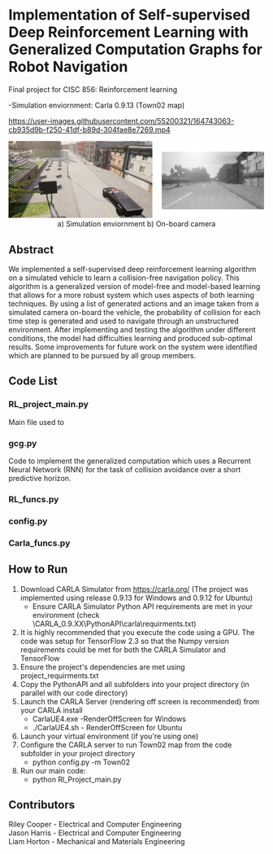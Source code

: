 # Implementation of Self-supervised Deep Reinforcement Learning with Generalized Computation Graphs for Robot Navigation
Final project for CISC 856: Reinforcement learning 


-Simulation enviornment: Carla 0.9.13 (Town02 map)



https://user-images.githubusercontent.com/55200321/164743063-cb935d9b-f250-41df-b89d-304fae8e7269.mp4


<p align="center">
  <img src="images/report.png" />
   </br>
   a) Simulation enviornment b) On-board camera
</p>

## Abstract
We implemented a self-supervised deep reinforcement learning algorithm on a simulated vehicle to learn a collision-free navigation policy. This algorithm is a generalized version of model-free and model-based learning that allows for a more robust system which uses aspects of both learning techniques. By using a list of generated actions and an image taken from a simulated camera on-board the vehicle, the probability of collision for each time step is generated and used to navigate through an unstructured environment. After implementing and testing the algorithm under different conditions, the model had difficulties learning and produced sub-optimal results. Some improvements for future work on the system were identified which are planned to be pursued by all group members. 

## Code List
### RL_project_main.py
Main file used to 
### gcg.py
Code to implement the generalized computation which uses a Recurrent Neural Network (RNN) for the task of collision avoidance over a short predictive horizon.

### RL_funcs.py

### config.py

### Carla_funcs.py

## How to Run

1. Download CARLA Simulator from https://carla.org/ (The project was implemented using release 0.9.13 for Windows and 0.9.12 for Ubuntu)
    * Ensure CARLA Simulator Python API requirements are met in your environment (check \CARLA_0.9.XX\PythonAPI\carla\requirments.txt)
2. It is highly recommended that you execute the code using a GPU.  The code was setup for TensorFlow 2.3 so that the Numpy version requirements could be met for both the CARLA Simulator and TensorFlow
3. Ensure the project's dependencies are met using project_requirments.txt
4. Copy the PythonAPI and all subfolders into your project directory (in parallel with our code directory)
5. Launch the CARLA Server (rendering off screen is recommended) from your CARLA install
    * CarlaUE4.exe -RenderOffScreen for Windows
    * ./CarlaUE4.sh - RenderOffScreen for Ubuntu
6. Launch your virtual environment (if you're using one)
7. Configure the CARLA server to run Town02 map from the code subfolder in your project directory
    * python config.py -m Town02
8. Run our main code:
    * python Rl_Project_main.py



## Contributors
Riley Cooper - Electrical and Computer Engineering  
Jason Harris - Electrical and Computer Engineering  
Liam Horton - Mechanical and Materials Engineering  

